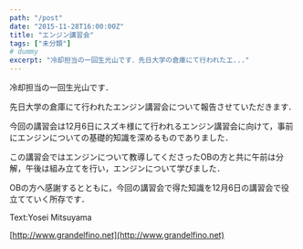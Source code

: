 ```yaml
---
path: "/post"
date: "2015-11-28T16:00:00Z"
title: "エンジン講習会"
tags: ["未分類"]
# dummy
excerpt: "冷却担当の一回生光山です．先日大学の倉庫にて行われたエ..."
---
```




[](28-1.jpg)

冷却担当の一回生光山です．

先日大学の倉庫にて行われたエンジン講習会について報告させていただきます．

今回の講習会は12月6日にスズキ様にて行われるエンジン講習会に向けて，事前にエンジンについての基礎的知識を深めるものでありました．

この講習会ではエンジンについて教導してくださったOBの方と共に午前は分解，午後は組み立てを行い，エンジンについて学びました．

OBの方へ感謝するとともに，今回の講習会で得た知識を12月6日の講習会で役立てていく所存です．

Text:Yosei Mitsuyama

[http://www.grandelfino.net](http://www.grandelfino.net)

